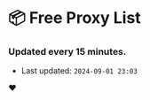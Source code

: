 # :package: Free Proxy List
### Updated every 15 minutes.

- Last updated: `2024-09-01 23:03`

:heart:
